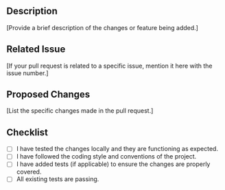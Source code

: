 ## Description

[Provide a brief description of the changes or feature being added.]

## Related Issue

[If your pull request is related to a specific issue, mention it here with the issue number.]

## Proposed Changes

[List the specific changes made in the pull request.]

## Checklist

- [ ] I have tested the changes locally and they are functioning as expected.
- [ ] I have followed the coding style and conventions of the project.
- [ ] I have added tests (if applicable) to ensure the changes are properly covered.
- [ ] All existing tests are passing.
